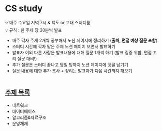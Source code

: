 # CS study  
⭐ 매주 수요일 저녁 7시 & 백도 or 교내 스터디룸  
💡 규칙 : 한 주제 당 30분씩 발표    

- 매주 각자 주제 2개씩 공부해서 노션 페이지에 정리하기 (**출처, 면접 예상 질문 포함**)
- 스터디 시간에 각자 맡은 주제 노션 페이지 보면서 발표하기
- 발표자 이외 다른 사람은 발표내용에 대해 질문 1개씩 하기 (발표 집중 위함, 면접 꼬리 질문 대비!)
- 추가 질문은 스터디 끝나고 당일 밤까지 노션 페이지에 댓글 남기기
- 질문 내용에 대한 추가 조사 + 정리는 발표자가 다음 시간까지 해오기
<br></br>
## [주제 목록](https://www.notion.so/c7504df1e30a49a49c9da41782906265?v=1680467e9a92414ba705d88e3c399424)
- 네트워크
- 데이터베이스
- 알고리즘&자료구조
- 운영체제
